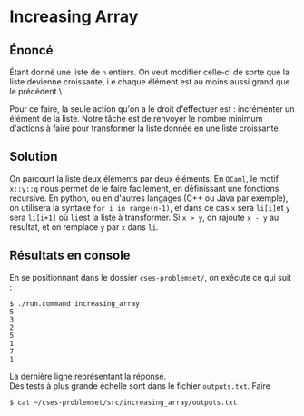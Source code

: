 # Increasing Array
## Énoncé
Étant donné une liste de `n` entiers. 
On veut modifier celle-ci de sorte que la liste devienne croissante,
i.e chaque élément est au moins aussi grand que le précédent.\

Pour ce faire, la seule action qu'on a le droit d'effectuer est : incrémenter un élément de la liste.
Notre tâche est de renvoyer le nombre minimum d'actions à faire pour transformer la liste donnée en une liste croissante.

## Solution
On parcourt la liste deux éléments par deux éléments. En `OCaml`, le motif
`x::y::q` nous permet de le faire facilement, en définissant une fonctions récursive. 
En python, ou en d'autres langages (C++ ou Java par exemple), on utilisera la syntaxe `for i in range(n-1)`, et dans ce cas 
`x` sera `li[i]`et `y` sera `li[i+1]` où `li`est la liste à transformer. 
Si `x > y`, on rajoute `x - y` au résultat, et on remplace `y` par `x` dans `li`.

 ## Résultats en console 
 En se positionnant dans le dossier `cses-problemset/`, on exécute ce qui suit :
 ```shell script
 $ ./run.command increasing_array
 5
 3
 2
 5
 1
 7
 1
 ```
 La dernière ligne représentant la réponse.\
 Des tests à plus grande échelle sont dans le fichier `outputs.txt`. Faire
 ```shell script
 $ cat ~/cses-problemset/src/increasing_array/outputs.txt
 ``` 